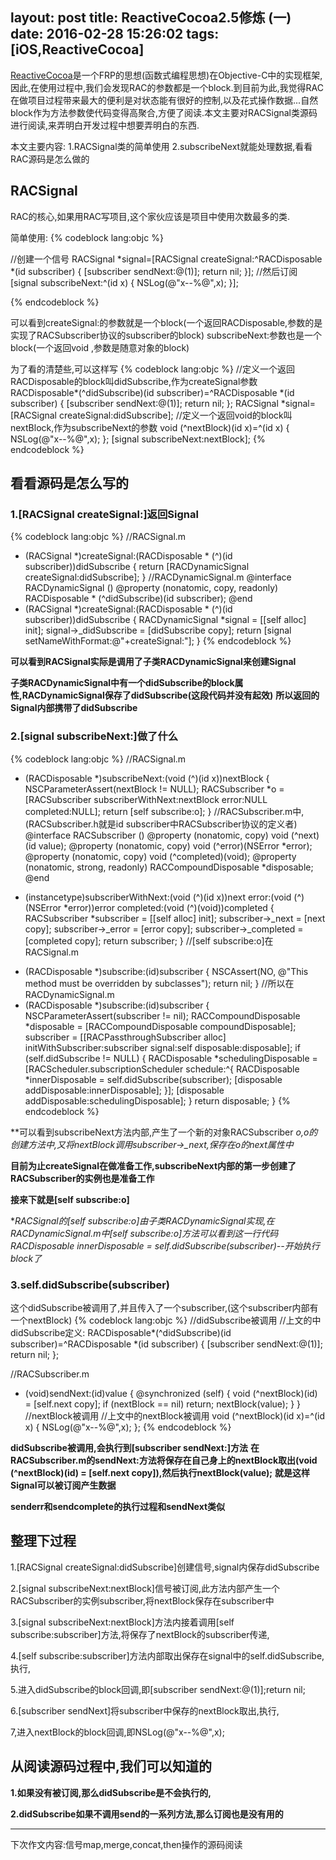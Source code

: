 layout: post
title: ReactiveCocoa2.5修炼 (一)
date: 2016-02-28 15:26:02
tags: [iOS,ReactiveCocoa]
---

[ReactiveCocoa](https://github.com/ReactiveCocoa/ReactiveCocoa)是一个FRP的思想(函数式编程思想)在Objective-C中的实现框架,因此,在使用过程中,我们会发现RAC的参数都是一个block.到目前为此,我觉得RAC在做项目过程带来最大的便利是对状态能有很好的控制,以及花式操作数据...自然block作为方法参数使代码变得高聚合,方便了阅读.本文主要对RACSignal类源码进行阅读,来弄明白开发过程中想要弄明白的东西.

本文主要内容:
1.RACSignal类的简单使用
2.subscribeNext就能处理数据,看看RAC源码是怎么做的

## RACSignal
RAC的核心,如果用RAC写项目,这个家伙应该是项目中使用次数最多的类.

简单使用:
{% codeblock lang:objc %}
	
//创建一个信号
RACSignal *signal=[RACSignal createSignal:^RACDisposable *(id<RACSubscriber> subscriber) {
	[subscriber sendNext:@(1)];
	return nil;
}];
//然后订阅
[signal subscribeNext:^(id x) {
	NSLog(@"x--%@",x);
}];

{% endcodeblock %}

可以看到createSignal:的参数就是一个block(一个返回RACDisposable,参数的是实现了RACSubscriber协议的subscriber的block)
subscribeNext:参数也是一个block(一个返回void ,参数是随意对象的block)

为了看的清楚些,可以这样写
{% codeblock lang:objc %}
//定义一个返回RACDisposable的block叫didSubscribe,作为createSignal参数
RACDisposable*(^didSubscribe)(id<RACSubscriber> subscriber)=^RACDisposable *(id<RACSubscriber> subscriber)
{
    [subscriber sendNext:@(1)];
    return nil;
};
RACSignal *signal=[RACSignal createSignal:didSubscribe];
//定义一个返回void的block叫nextBlock,作为subscribeNext的参数
void (^nextBlock)(id x)=^(id x)
{
    NSLog(@"x--%@",x);
};
[signal subscribeNext:nextBlock];
{% endcodeblock %}

## 看看源码是怎么写的
### 1.[RACSignal createSignal:]返回Signal
{% codeblock lang:objc %}
//RACSignal.m
+ (RACSignal *)createSignal:(RACDisposable * (^)(id<RACSubscriber> subscriber))didSubscribe {
	return [RACDynamicSignal createSignal:didSubscribe];
}
//RACDynamicSignal.m
@interface RACDynamicSignal ()
@property (nonatomic, copy, readonly) RACDisposable * (^didSubscribe)(id<RACSubscriber> subscriber);
@end
+ (RACSignal *)createSignal:(RACDisposable * (^)(id<RACSubscriber> subscriber))didSubscribe {
	RACDynamicSignal *signal = [[self alloc] init];
	signal->_didSubscribe = [didSubscribe copy];
	return [signal setNameWithFormat:@"+createSignal:"];
}
{% endcodeblock %}

**可以看到RACSignal实际是调用了子类RACDynamicSignal来创建Signal**

**子类RACDynamicSignal中有一个didSubscribe的block属性,RACDynamicSignal保存了didSubscribe(这段代码并没有起效)**
**所以返回的Signal内部携带了didSubscribe**


### 2.[signal subscribeNext:]做了什么
{% codeblock lang:objc %}
//RACSignal.m
- (RACDisposable *)subscribeNext:(void (^)(id x))nextBlock {
	NSCParameterAssert(nextBlock != NULL);
	RACSubscriber *o = [RACSubscriber subscriberWithNext:nextBlock error:NULL completed:NULL];
	return [self subscribe:o];
}
//RACSubscriber.m中,(RACSubscriber.h就是id<RACSubscriber> subscriber中RACSubscriber协议的定义者)
@interface RACSubscriber ()
@property (nonatomic, copy) void (^next)(id value);
@property (nonatomic, copy) void (^error)(NSError *error);
@property (nonatomic, copy) void (^completed)(void);
@property (nonatomic, strong, readonly) RACCompoundDisposable *disposable;
@end
+ (instancetype)subscriberWithNext:(void (^)(id x))next error:(void (^)(NSError *error))error completed:(void (^)(void))completed {
	RACSubscriber *subscriber = [[self alloc] init];
	subscriber->_next = [next copy];
	subscriber->_error = [error copy];
	subscriber->_completed = [completed copy];
	return subscriber;
}
//[self subscribe:o]在RACSignal.m
- (RACDisposable *)subscribe:(id<RACSubscriber>)subscriber {
	NSCAssert(NO, @"This method must be overridden by subclasses");
	return nil;
}
//所以在RACDynamicSignal.m
- (RACDisposable *)subscribe:(id<RACSubscriber>)subscriber {
	NSCParameterAssert(subscriber != nil);
	RACCompoundDisposable *disposable = [RACCompoundDisposable compoundDisposable];
	subscriber = [[RACPassthroughSubscriber alloc] initWithSubscriber:subscriber signal:self disposable:disposable];
	if (self.didSubscribe != NULL) {
		RACDisposable *schedulingDisposable = [RACScheduler.subscriptionScheduler schedule:^{
			RACDisposable *innerDisposable = self.didSubscribe(subscriber);
			[disposable addDisposable:innerDisposable];
		}];
		[disposable addDisposable:schedulingDisposable];
	}
	return disposable;
}
{% endcodeblock %}

**可以看到subscribeNext方法内部,产生了一个新的对象RACSubscriber *o,*o的创建方法中,又将nextBlock调用subscriber->_next,保存在o的next属性中**

**目前为止createSignal在做准备工作,subscribeNext内部的第一步创建了RACSubscriber的实例也是准备工作**

**接来下就是[self subscribe:o]**

**RACSignal的[self subscribe:o]由子类RACDynamicSignal实现,在RACDynamicSignal.m中[self subscribe:o]方法可以看到这一行代码RACDisposable  *innerDisposable = self.didSubscribe(subscriber)--开始执行block了**

### 3.self.didSubscribe(subscriber)
这个didSubscribe被调用了,并且传入了一个subscriber,(这个subscriber内部有一个nextBlock)
{% codeblock lang:objc %}
//didSubscribe被调用
//上文的中didSubscribe定义:
RACDisposable*(^didSubscribe)(id<RACSubscriber> subscriber)=^RACDisposable *(id<RACSubscriber> subscriber)
{
    [subscriber sendNext:@(1)];
    return nil;
};

//RACSubscriber.m
- (void)sendNext:(id)value {
	@synchronized (self) {
		void (^nextBlock)(id) = [self.next copy];
		if (nextBlock == nil) return;
		nextBlock(value);
	}
}
//nextBlock被调用
//上文中的nextBlock被调用
void (^nextBlock)(id x)=^(id x)
{
    NSLog(@"x--%@",x);
};
{% endcodeblock %}

**didSubscribe被调用,会执行到[subscriber sendNext:]方法**
**在RACSubscriber.m的sendNext:方法将保存在自己身上的nextBlock取出(void (^nextBlock)(id) = [self.next copy]),然后执行nextBlock(value);**
**就是这样Signal可以被订阅产生数据**

**senderr和sendcomplete的执行过程和sendNext类似**

## 整理下过程
1.[RACSignal createSignal:didSubscribe]创建信号,signal内保存didSubscribe

2.[signal subscribeNext:nextBlock]信号被订阅,此方法内部产生一个RACSubscriber的实例subscriber,将nextBlock保存在subscriber中

3.[signal subscribeNext:nextBlock]方法内接着调用[self subscribe:subscriber]方法,将保存了nextBlock的subscriber传递,

4.[self subscribe:subscriber]方法内部取出保存在signal中的self.didSubscribe,执行,

5.进入didSubscribe的block回调,即[subscriber sendNext:@(1)];return nil;

6.[subscriber sendNext]将subscriber中保存的nextBlock取出,执行,

7,进入nextBlock的block回调,即NSLog(@"x--%@",x);

## 从阅读源码过程中,我们可以知道的
**1.如果没有被订阅,那么didSubscribe是不会执行的,**

**2.didSubscribe如果不调用send的一系列方法,那么订阅也是没有用的**


-----------
下次作文内容:信号map,merge,concat,then操作的源码阅读

